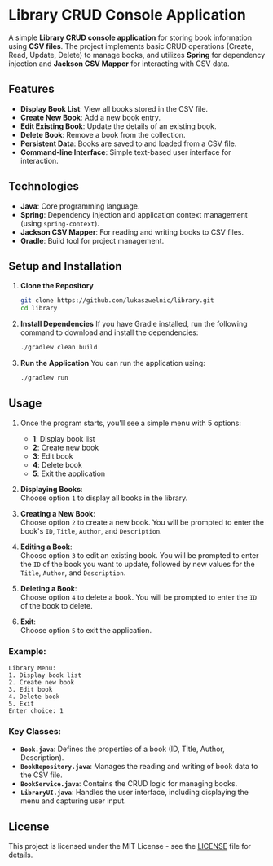 # Library CRUD Console Application

A simple **Library CRUD console application** for storing book information using **CSV files**. The project implements basic CRUD operations (Create, Read, Update, Delete) to manage books, and utilizes **Spring** for dependency injection and **Jackson CSV Mapper** for interacting with CSV data.

## Features
- **Display Book List**: View all books stored in the CSV file.
- **Create New Book**: Add a new book entry.
- **Edit Existing Book**: Update the details of an existing book.
- **Delete Book**: Remove a book from the collection.
- **Persistent Data**: Books are saved to and loaded from a CSV file.
- **Command-line Interface**: Simple text-based user interface for interaction.

## Technologies
- **Java**: Core programming language.
- **Spring**: Dependency injection and application context management (using `spring-context`).
- **Jackson CSV Mapper**: For reading and writing books to CSV files.
- **Gradle**: Build tool for project management.

## Setup and Installation

1. **Clone the Repository**
   ```bash
   git clone https://github.com/lukaszwelnic/library.git
   cd library
   ```

2. **Install Dependencies**
   If you have Gradle installed, run the following command to download and install the dependencies:
   ```bash
   ./gradlew clean build
   ```

3. **Run the Application**
   You can run the application using:
   ```bash
   ./gradlew run
   ```

## Usage

1. Once the program starts, you'll see a simple menu with 5 options:
    - **1**: Display book list
    - **2**: Create new book
    - **3**: Edit book
    - **4**: Delete book
    - **5**: Exit the application

2. **Displaying Books**:  
   Choose option `1` to display all books in the library.

3. **Creating a New Book**:  
   Choose option `2` to create a new book. You will be prompted to enter the book's `ID`, `Title`, `Author`, and `Description`.

4. **Editing a Book**:  
   Choose option `3` to edit an existing book. You will be prompted to enter the `ID` of the book you want to update, followed by new values for the `Title`, `Author`, and `Description`.

5. **Deleting a Book**:  
   Choose option `4` to delete a book. You will be prompted to enter the `ID` of the book to delete.

6. **Exit**:  
   Choose option `5` to exit the application.

### Example:
```
Library Menu:
1. Display book list
2. Create new book
3. Edit book
4. Delete book
5. Exit
Enter choice: 1
```

### Key Classes:
- **`Book.java`**: Defines the properties of a book (ID, Title, Author, Description).
- **`BookRepository.java`**: Manages the reading and writing of book data to the CSV file.
- **`BookService.java`**: Contains the CRUD logic for managing books.
- **`LibraryUI.java`**: Handles the user interface, including displaying the menu and capturing user input.

## License
This project is licensed under the MIT License - see the [LICENSE](LICENSE) file for details.
